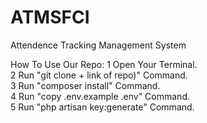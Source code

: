 # ATMSFCI
 Attendence Tracking Management System
 
 
 How To Use Our Repo:
 1 Open Your Terminal.<br />
 2 Run "git clone + link of repo)" Command.<br />
 3 Run "composer install" Command.<br />
 4 Run "copy .env.example .env" Command.<br />
 5 Run "php artisan key:generate" Command.<br />
